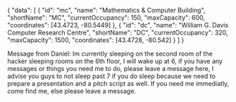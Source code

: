 {
  "data": [
    {
      "id": "mc",
      "name": "Mathematics & Computer Building",
      "shortName": "MC", 
      "currentOccupancy": 150,
      "maxCapacity": 600,
      "coordinates": [43.4723, -80.5449]
    },
    {
      "id": "dc",
      "name": "William G. Davis Computer Research Centre",
      "shortName": "DC",
      "currentOccupancy": 320,
      "maxCapacity": 1500,
      "coordinates": [43.4728, -80.542]
    }
  ]
}

Message from Daniel: Im currently sleeping on the second room of the hacker sleeping rooms on the 6th floor, I will wake up at 6, if you have any messages or things you need me to do, please leave a message here, I advise you guys to not sleep past 7 if you do sleep because we need to prepare a presentation and a pitch script as well. If you need me immediatly, come find me, else please leave a message.
